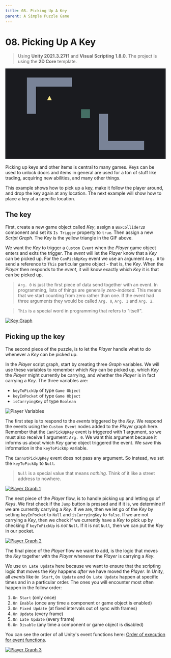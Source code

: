 ```yaml
---
title: 08. Picking Up A Key
parent: A Simple Puzzle Game
---
```


# 08. Picking Up A Key

> Using **Unity 2021.3.27f1** and **Visual Scripting 1.8.0**. The project is using the **2D Core** template.

![Demo](./demo.gif)

Picking up keys and other items is central to many games. Keys can be used to unlock doors and items in general are used for a ton of stuff like trading, acquiring new abilities, and many other things.

This example shows how to pick up a key, make it follow the player around, and drop the key again at any location. The next example will show how to place a key at a specific location.

## The key

First, create a new game object called *Key*, assign a `BoxCollider2D` component and set its `Is Trigger` property to `true`. Then assign a new *Script Graph*. The *Key* is the yellow triangle in the GIF above.

We want the *Key* to trigger a `Custom Event` when the *Player* game object enters and exits the trigger. The *event* will let the *Player* know that a *Key* can be picked up. For the `CanPickUpKey` event we use an argument `Arg. 0` to send a reference to `This` particular game object - that is, the *Key*. When the *Player* then responds to the *event*, it will know exactly which *Key* it is that can be picked up.

> `Arg. 0` is just the first piece of data send together with an event. In programming, lists of things are generally *zero-indexed*. This means that we start counting from zero rather than one. If the event had three arguments they would be called `Arg. 0`, `Arg. 1` and `Arg. 2`.

> `This` is a special word in programming that refers to "itself". 

[<img src="./key-graph-1x.webp" srcset="./key-graph-1x.webp 1x, ./key-graph-2x.webp 2x" alt="Key Graph">](./key-graph-2x.webp)

## Picking up the key

The second piece of the puzzle, is to let the *Player* handle what to do whenever a *Key* can be picked up.

In the *Player* script graph, start by creating three *Graph* variables. We will use these variables to remember which *Key* can be picked up, which *Key* the *Player* might currently be carrying, and whether the *Player* is in fact carrying a *Key*. The three variables are:

- `keyToPickUp` of type `Game Object`
- `keyInPocket` of type `Game Object`
- `isCarryingKey` of type `Boolean`

<img src="./player-variables-1x.webp" srcset="./player-variables-1x.webp 1x, ./player-variables-2x.webp 2x" alt="Player Variables">

The first step is to respond to the *events* triggered by the *Key*. We respond the events using the `Custom Event` nodes added to the *Player* graph here. Remember that the `CanPickUpKey` event is triggered with 1 argument, so we must also receive 1 argument: `Arg. 0`. We want this argument because it informs us about which *Key* game object triggered the event. We save this information in the `keyToPickUp` variable.

The `CannotPickUpKey` event does not pass any argument. So instead, we set the `keyToPickUp` to `Null`. 

> `Null` is a special value that means *nothing*. Think of it like a street address to nowhere. 

[<img src="./player-graph-1-1x.webp" srcset="./player-graph-1-1x.webp 1x, ./player-graph-1-2x.webp 2x" alt="Player Graph 1">](./player-graph-1-2x.webp)

The next piece of the *Player* flow, is to handle picking up and letting go of *Keys*. We first check if the `Jump` button is pressed and if it is, we determine if we are currently carrying a *Key*. If we are, then we let go of the *Key* by setting `keyInPocket` to `Null` and `isCarryingKey` to `false`. If we are not carrying a *Key*, then we check if we currently have a *Key* to pick up by checking if `keyToPickUp` is *not* `Null`. If it is not `Null`, then we can put the *Key* in our pocket.

[<img src="./player-graph-2-1x.webp" srcset="./player-graph-2-1x.webp 1x, ./player-graph-2-2x.webp 2x" alt="Player Graph 2">](./player-graph-2-2x.webp)

The final piece of the *Player* flow we want to add, is the logic that moves the *Key* together with the *Player* whenever the *Player* is carrying a *Key*.

We use `On Late Update` here because we want to ensure that the scripting logic that moves the *Key* happens *after* we have moved the *Player*. In Unity, all *events* like `On Start`, `On Update` and `On Late Update` happen at specific times and in a particular order. The ones you will encounter most often happen in the follow order:

1. `On Start` (only once)
2. `On Enable` (once any time a component or game object is enabled)
3. `On Fixed Update` (at fixed intervals out of sync with frames)
4. `On Update` (every frame)
5. `On Late Update` (every frame)
6. `On Disable` (any time a component or game object is disabled)

You can see the order of all Unity's event functions here: [Order of execution for event functions](https://docs.unity3d.com/Manual/ExecutionOrder.html).

[<img src="./player-graph-3-1x.webp" srcset="./player-graph-3-1x.webp 1x, ./player-graph-3-2x.webp 2x" alt="Player Graph 3">](./player-graph-3-2x.webp)